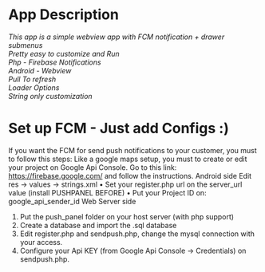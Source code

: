 # App Description
  _This app is a simple webview app with FCM notification + drawer submenus_ <br />
  _Pretty easy to customize and Run_ <br />
  _Php - Firebase Notifications_ <br />
  _Android - Webview_ <br />
  _Pull To refresh_<br />
  _Loader Options_ <br />
  _String only customization_  <br />
  
# Set up FCM - Just add Configs :)
If you want the FCM for send push notifications to your customer, you must to follow this steps: Like a google maps setup, you must to create or edit your project on Google Api Console.
Go to this link: https://firebase.google.com/ and follow the instructions.
Android side
Edit res -> values -> strings.xml
• Set your register.php url on the server_url value (install PUSHPANEL BEFORE) • Put your Project ID on: google_api_sender_id
Web Server side
1. Put the push_panel folder on your host server (with php support)
2. Create a database and import the .sql database
3. Edit register.php and sendpush.php, change the mysql connection with your access.
4. Configure your Api KEY (from Google Api Console -> Credentials) on sendpush.php.
